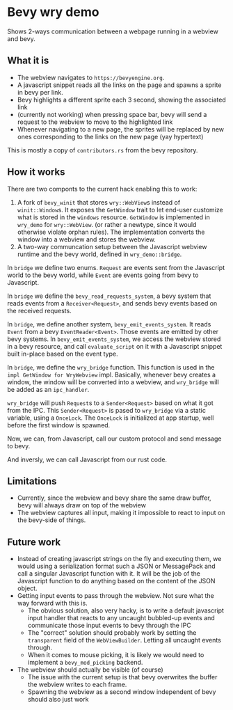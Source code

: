 # Bevy wry demo

Shows 2-ways communication between a webpage running in a webview and bevy.

## What it is

- The webview navigates to `https://bevyengine.org`.
- A javascript snippet reads all the links on the page and spawns a sprite in bevy per link.
- Bevy highlights a different sprite each 3 second, showing the associated link
- (currently not working) when pressing space bar, bevy will send a request to
  the webview to move to the highlighted link
- Whenever navigating to a new page, the sprites will be replaced by new ones
  corresponding to the links on the new page (yay hypertext)

This is mostly a copy of `contributors.rs` from the bevy repository.

## How it works

There are two componts to the current hack enabling this to work:

1. A fork of `bevy_winit` that stores `wry::WebView`s instead of `winit::Window`s.
   It exposes the `GetWindow` trait to let end-user customize what is stored in
   the `windows` resource. `GetWindow` is implemented in `wry_demo` for `wry::WebView`.
   (or rather a newtype, since it would otherwise violate orphan rules).
   The implementation converts the window into a webview and stores the webview.
2. A two-way communcation setup between the Javascript webview runtime and the
   bevy world, defined in `wry_demo::bridge`.

In `bridge` we define two enums. `Request` are events sent from the Javascript
world to the bevy world, while `Event` are events going from bevy to Javascript.

In `bridge` we define the `bevy_read_requests_system`, a bevy system that reads
events from a `Receiver<Request>`, and sends bevy events based on the received
requests.

In `bridge`, we define another system, `bevy_emit_events_system`. It reads
`Event` from a bevy `EventReader<Event>`. Those events are emitted by other
bevy systems. In `bevy_emit_events_system`, we access the webview stored in
a bevy resource, and call `evaluate_script` on it with a Javascript snippet
built in-place based on the event type.

In `bridge`, we define the `wry_bridge` function. This function is used in the
`impl GetWindow for WryWebview` impl. Basically, whenever bevy creates a window,
the window will be converted into a webview, and `wry_bridge` will be added as
an `ipc_handler`.

`wry_bridge` will push `Request`s to a `Sender<Request>` based on what it got
from the IPC. This `Sender<Request>` is pased to `wry_bridge` via
a static variable, using a `OnceLock`. The `OnceLock` is initialized at app
startup, well before the first window is spawned.

Now, we can, from Javascript, call our custom protocol and send message to bevy.

And inversly, we can call Javascript from our rust code.

## Limitations

- Currently, since the webview and bevy share the same draw buffer, bevy will
  always draw on top of the webview
- The webview captures all input, making it impossible to react to input on the
  bevy-side of things.

## Future work

- Instead of creating javascript strings on the fly and executing them, we would
  using a serialization format such a JSON or MessagePack and call a singular
  Javascript function with it. It will be the job of the Javascript function to
  do anything based on the content of the JSON object.
- Getting input events to pass through the webview. Not sure what the way forward
  with this is.
  - The obvious solution, also very hacky, is to write a default javascript input
    handler that reacts to any uncaught bubbled-up events and communicate those
    input events to bevy through the IPC
  - The "correct" solution should probably work by setting the `transparent`
    field of the `WebViewBuilder`. Letting all uncaught events through.
  - When it comes to mouse picking, it is likely we would need to implement a
    `bevy_mod_picking` backend.
- The webview should actually be visible (of course)
  - The issue with the current setup is that bevy overwrites the buffer the webview
    writes to each frame.
  - Spawning the webview as a second window independent of bevy should also just work
